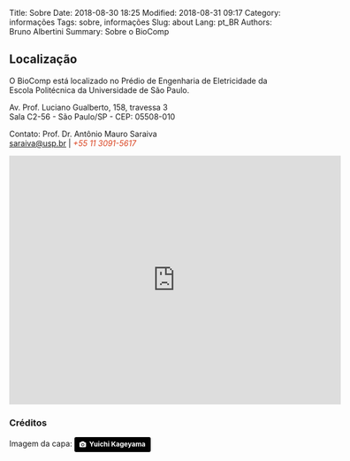 Title: Sobre
Date: 2018-08-30 18:25
Modified: 2018-08-31 09:17
Category: informações
Tags: sobre, informações
Slug: about
Lang: pt_BR
Authors: Bruno Albertini
Summary: Sobre o BioComp


## Localização

O BioComp está localizado no Prédio de Engenharia de Eletricidade da Escola Politécnica da Universidade de São Paulo.

Av. Prof. Luciano Gualberto, 158, travessa 3  
Sala C2-56 - São Paulo/SP - CEP: 05508-010

Contato: Prof. Dr. Antônio Mauro Saraiva  
[<i style="font-size: 1em;" class="fas fa-at"></i> saraiva@usp.br](mailto:saraiva@usp.br) | <i style="font-size: 1em;color:#d9411e;" class="fas fa-phone"></i><i style="font-size: 1em;color:#d9411e;"> +55 11 3091-5617</i>

<iframe src="https://www.google.com/maps/embed?pb=!1m18!1m12!1m3!1d914.3300953161179!2d-46.73109484038015!3d-23.556934267004802!2m3!1f0!2f0!3f0!3m2!1i1024!2i768!4f13.1!3m3!1m2!1s0x94ce561670b8c689%3A0x6101d4ffde476af4!2sEPUSP+-+Pr%C3%A9dio+da+Engenharia+El%C3%A9trica!5e0!3m2!1spt-BR!2sbr!4v1538488882917" width="600" height="450" frameborder="0" style="border:0" allowfullscreen></iframe>

### Créditos
Imagem da capa: <a style="background-color:black;color:white;text-decoration:none;padding:4px 6px;font-family:-apple-system, BlinkMacSystemFont, &quot;San Francisco&quot;, &quot;Helvetica Neue&quot;, Helvetica, Ubuntu, Roboto, Noto, &quot;Segoe UI&quot;, Arial, sans-serif;font-size:12px;font-weight:bold;line-height:1.2;display:inline-block;border-radius:3px" href="https://unsplash.com/@kageyama?utm_medium=referral&amp;utm_campaign=photographer-credit&amp;utm_content=creditBadge" target="_blank" rel="noopener noreferrer" title="Download free do whatever you want high-resolution photos from Yuichi Kageyama"><span style="display:inline-block;padding:2px 3px"><svg xmlns="http://www.w3.org/2000/svg" style="height:12px;width:auto;position:relative;vertical-align:middle;top:-1px;fill:white" viewBox="0 0 32 32"><title>unsplash-logo</title><path d="M20.8 18.1c0 2.7-2.2 4.8-4.8 4.8s-4.8-2.1-4.8-4.8c0-2.7 2.2-4.8 4.8-4.8 2.7.1 4.8 2.2 4.8 4.8zm11.2-7.4v14.9c0 2.3-1.9 4.3-4.3 4.3h-23.4c-2.4 0-4.3-1.9-4.3-4.3v-15c0-2.3 1.9-4.3 4.3-4.3h3.7l.8-2.3c.4-1.1 1.7-2 2.9-2h8.6c1.2 0 2.5.9 2.9 2l.8 2.4h3.7c2.4 0 4.3 1.9 4.3 4.3zm-8.6 7.5c0-4.1-3.3-7.5-7.5-7.5-4.1 0-7.5 3.4-7.5 7.5s3.3 7.5 7.5 7.5c4.2-.1 7.5-3.4 7.5-7.5z"></path></svg></span><span style="display:inline-block;padding:2px 3px">Yuichi Kageyama</span></a>
